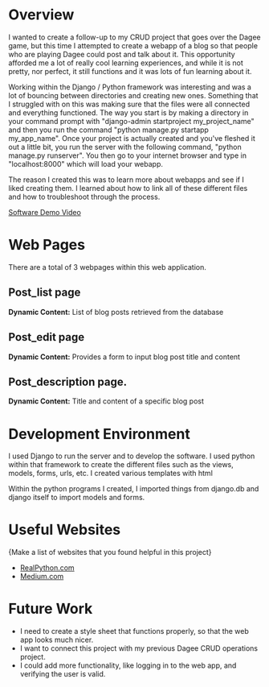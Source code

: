 # Overview

I wanted to create a follow-up to my CRUD project that goes over the Dagee game, but this time I attempted to create a webapp of a blog so that people who are playing Dagee could post and talk about it. This opportunity afforded me a lot of really cool learning experiences, and while it is not pretty, nor perfect, it still functions and it was lots of fun learning about it.

Working within the Django / Python framework was interesting and was a lot of bouncing between directories and creating new ones. Something that I struggled with on this was making sure that the files were all connected and everything functioned. The way you start is by making a directory in your command prompt with "django-admin startproject my_project_name" and then you run the command "python manage.py startapp my_app_name". Once your project is actually created and you've fleshed it out a little bit, you run the server with the following command, "python manage.py runserver". You then go to your internet browser and type in "localhost:8000" which will load your webapp.

The reason I created this was to learn more about webapps and see if I liked creating them. I learned about how to link all of these different files and how to troubleshoot through the process.



[Software Demo Video](https://youtu.be/Q0rhdbjh8Bg)

# Web Pages

There are a total of 3 webpages within this web application.

## Post_list page
**Dynamic Content:** List of blog posts retrieved from the database

## Post_edit page
**Dynamic Content:** Provides a form to input blog post title and content

## Post_description page.
**Dynamic Content:** Title and content of a specific blog post


# Development Environment

I used Django to run the server and to develop the software. I used python within that framework to create the different files such as the views, models, forms, urls, etc. I created various templates with html

Within the python programs I created, I imported things from django.db and django itself to import models and forms.


# Useful Websites

{Make a list of websites that you found helpful in this project}
* [RealPython.com](https://realpython.com/python-django-blog/)
* [Medium.com](https://medium.com/@bobbykboseoffice/create-customized-user-input-with-django-forms-in-simple-steps-c4375c4df355)

# Future Work

* I need to create a style sheet that functions properly, so that the web app looks much nicer.
* I want to connect this project with my previous Dagee CRUD operations project.
* I could add more functionality, like logging in to the web app, and verifying the user is valid.